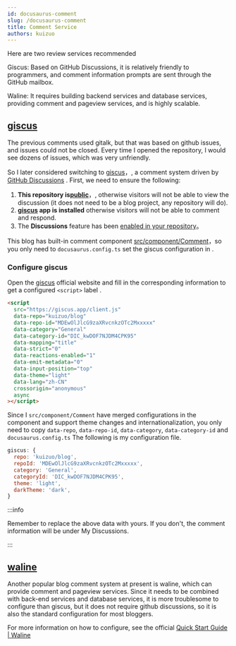 ```yaml
---
id: docusaurus-comment
slug: /docusaurus-comment
title: Comment Service
authors: kuizuo
---
```


Here are two review services recommended

Giscus: Based on GitHub Discussions, it is relatively friendly to programmers, and comment information prompts are sent through the GitHub mailbox.

Waline: It requires building backend services and database services, providing comment and pageview services, and is highly scalable.

## [giscus](https://giscus.app)

The previous comments used gitalk, but that was based on github issues, and issues could not be closed. Every time I opened the repository, I would see dozens of issues, which was very unfriendly.

So I later considered switching to [giscus](https://giscus.app/zh-CN)，, a comment system driven by [GitHub Discussions](https://docs.github.com/en/discussions) . First, we need to ensure the following:

1. **This repository is[public](https://docs.github.com/en/github/administering-a-repository/managing-repository-settings/setting-repository-visibility#making-a-repository-public)**，, otherwise visitors will not be able to view the discussion (it does not need to be a blog project, any repository will do).
2. **[giscus](https://github.com/apps/giscus) app is installed** otherwise visitors will not be able to comment and respond.
3. The **Discussions**  feature has been [enabled in your repository](https://docs.github.com/en/github/administering-a-repository/managing-repository-settings/enabling-or-disabling-github-discussions-for-a-repository)。


This blog has built-in comment component [src/component/Comment](https://github.com/kuizuo/blog/blob/main/src/components/Comment/index.tsx)，so you only need to `docusaurus.config.ts` set the giscus configuration in .

### Configure giscus

Open the [giscus](https://giscus.app/) official website and fill in the corresponding information to get a configured `<script>` label .

```html
<script
  src="https://giscus.app/client.js"
  data-repo="kuizuo/blog"
  data-repo-id="MDEwOlJlcG9zaXRvcnkzOTc2Mxxxxx"
  data-category="General"
  data-category-id="DIC_kwDOF7NJDM4CPK95"
  data-mapping="title"
  data-strict="0"
  data-reactions-enabled="1"
  data-emit-metadata="0"
  data-input-position="top"
  data-theme="light"
  data-lang="zh-CN"
  crossorigin="anonymous"
  async
></script>
```

Since I  `src/component/Comment` have merged configurations in the component and support theme changes and internationalization, you only need to copy `data-repo`, `data-repo-id`, `data-category`, `data-category-id` and `docusaurus.config.ts` The following is my configuration file.

```javascript title='docusaurus.config.ts' icon='logos:docusaurus'
giscus: {
  repo: 'kuizuo/blog',
  repoId: 'MDEwOlJlcG9zaXRvcnkzOTc2Mxxxxx',
  category: 'General',
  categoryId: 'DIC_kwDOF7NJDM4CPK95',
  theme: 'light',
  darkTheme: 'dark',
}
```

:::info 

Remember to replace the above data with yours. If you don't, the comment information will be under My Discussions.

:::

## [waline](https://github.com/walinejs/waline)

Another popular blog comment system at present is waline, which can provide comment and pageview services. Since it needs to be combined with back-end services and database services, it is more troublesome to configure than giscus, but it does not require github discussions, so it is also the standard configuration for most bloggers.

For more information on how to configure, see the official [Quick Start Guide | Waline](https://waline.js.org/guide/get-started.html)
